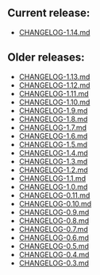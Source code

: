 ## Current release:
  * [CHANGELOG-1.14.md][24]

## Older releases:
  * [CHANGELOG-1.13.md][23]
  * [CHANGELOG-1.12.md][22]
  * [CHANGELOG-1.11.md][21]
  * [CHANGELOG-1.10.md][20]
  * [CHANGELOG-1.9.md][19]
  * [CHANGELOG-1.8.md][18]
  * [CHANGELOG-1.7.md][17]
  * [CHANGELOG-1.6.md][16]
  * [CHANGELOG-1.5.md][15]
  * [CHANGELOG-1.4.md][14]
  * [CHANGELOG-1.3.md][13]
  * [CHANGELOG-1.2.md][12]
  * [CHANGELOG-1.1.md][11]
  * [CHANGELOG-1.0.md][10]
  * [CHANGELOG-0.11.md][9]
  * [CHANGELOG-0.10.md][8]
  * [CHANGELOG-0.9.md][7]
  * [CHANGELOG-0.8.md][6]
  * [CHANGELOG-0.7.md][5]
  * [CHANGELOG-0.6.md][4]
  * [CHANGELOG-0.5.md][3]
  * [CHANGELOG-0.4.md][2]
  * [CHANGELOG-0.3.md][1]


[24]: https://github.com/vmware-tanzu/velero/blob/main/changelogs/CHANGELOG-1.14.md
[23]: https://github.com/vmware-tanzu/velero/blob/main/changelogs/CHANGELOG-1.13.md
[22]: https://github.com/vmware-tanzu/velero/blob/main/changelogs/CHANGELOG-1.12.md
[21]: https://github.com/vmware-tanzu/velero/blob/main/changelogs/CHANGELOG-1.11.md
[20]: https://github.com/vmware-tanzu/velero/blob/main/changelogs/CHANGELOG-1.10.md
[19]: https://github.com/vmware-tanzu/velero/blob/main/changelogs/CHANGELOG-1.9.md
[18]: https://github.com/vmware-tanzu/velero/blob/main/changelogs/CHANGELOG-1.8.md
[17]: https://github.com/vmware-tanzu/velero/blob/main/changelogs/CHANGELOG-1.7.md
[16]: https://github.com/vmware-tanzu/velero/blob/main/changelogs/CHANGELOG-1.6.md
[15]: https://github.com/vmware-tanzu/velero/blob/main/changelogs/CHANGELOG-1.5.md
[14]: https://github.com/vmware-tanzu/velero/blob/main/changelogs/CHANGELOG-1.4.md
[13]: https://github.com/vmware-tanzu/velero/blob/main/changelogs/CHANGELOG-1.3.md
[12]: https://github.com/vmware-tanzu/velero/blob/main/changelogs/CHANGELOG-1.2.md
[11]: https://github.com/vmware-tanzu/velero/blob/main/changelogs/CHANGELOG-1.1.md
[10]: https://github.com/vmware-tanzu/velero/blob/main/changelogs/CHANGELOG-1.0.md
[9]: https://github.com/vmware-tanzu/velero/blob/main/changelogs/CHANGELOG-0.11.md
[8]: https://github.com/vmware-tanzu/velero/blob/main/changelogs/CHANGELOG-0.10.md
[7]: https://github.com/vmware-tanzu/velero/blob/main/changelogs/CHANGELOG-0.9.md
[6]: https://github.com/vmware-tanzu/velero/blob/main/changelogs/CHANGELOG-0.8.md
[5]: https://github.com/vmware-tanzu/velero/blob/main/changelogs/CHANGELOG-0.7.md
[4]: https://github.com/vmware-tanzu/velero/blob/main/changelogs/CHANGELOG-0.6.md
[3]: https://github.com/vmware-tanzu/velero/blob/main/changelogs/CHANGELOG-0.5.md
[2]: https://github.com/vmware-tanzu/velero/blob/main/changelogs/CHANGELOG-0.4.md
[1]: https://github.com/vmware-tanzu/velero/blob/main/changelogs/CHANGELOG-0.3.md
[0]: https://github.com/vmware-tanzu/velero/blob/main/changelogs/unreleased
